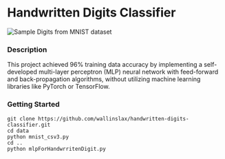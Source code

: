 # Handwritten Digits Classifier

![Sample Digits from MNIST dataset](https://github.com/wallinslax/handwritten-digits-classifier/assets/20626329/085d5ce4-1e6f-48f7-ac6f-7fd952ec0e4e)

### Description
This project achieved 96% training data accuracy by implementing a self-developed multi-layer perceptron (MLP) neural network with feed-forward and back-propagation algorithms, without utilizing machine learning libraries like PyTorch or TensorFlow.

### Getting Started
    git clone https://github.com/wallinslax/handwritten-digits-classifier.git
    cd data
    python mnist_csv3.py
    cd ..
    python mlpForHandwrritenDigit.py
